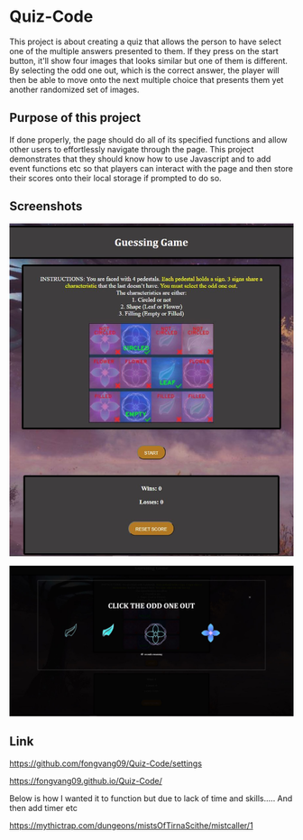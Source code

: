 # Quiz-Code

This project is about creating a quiz that allows the person to have select one of the multiple answers presented to them. If they press on the start button, it'll show four images that looks similar but one of them is different. By selecting the odd one out, which is the correct answer, the player will then be able to move onto the next multiple choice that presents them yet another randomized set of images.

## Purpose of this project

If done properly, the page should do all of its specified functions and allow other users to effortlessly navigate through the page. This project demonstrates that they should know how to use Javascript and to add event functions etc so that players can interact with the page and then store their scores onto their local storage if prompted to do so.

## Screenshots

![mainpage](ssgamepic.JPG)

![multiplechoicepage](startmistSS.JPG)

## Link

https://github.com/fongvang09/Quiz-Code/settings

https://fongvang09.github.io/Quiz-Code/

Below is how I wanted it to function but due to lack of time and skills..... And then add timer etc

https://mythictrap.com/dungeons/mistsOfTirnaScithe/mistcaller/1
